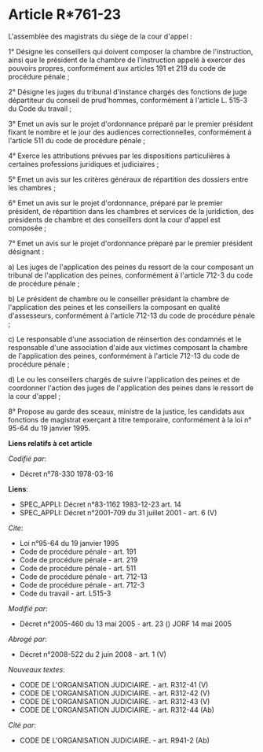 # Article R*761-23

L'assemblée des magistrats du siège de la cour d'appel :

1° Désigne les conseillers qui doivent composer la chambre de l'instruction, ainsi que le président de la chambre de
l'instruction appelé à exercer des pouvoirs propres, conformément aux articles 191 et 219 du code de procédure pénale ;

2° Désigne les juges du tribunal d'instance chargés des fonctions de juge départiteur du conseil de prud'hommes, conformément
à l'article L. 515-3 du Code du travail ;

3° Emet un avis sur le projet d'ordonnance préparé par le premier président fixant le nombre et le jour des audiences
correctionnelles, conformément à l'article 511 du code de procédure pénale ;

4° Exerce les attributions prévues par les dispositions particulières à certaines professions juridiques et judiciaires ;

5° Emet un avis sur les critères généraux de répartition des dossiers entre les chambres ;

6° Emet un avis sur le projet d'ordonnance, préparé par le premier président, de répartition dans les chambres et services de
la juridiction, des présidents de chambre et des conseillers dont la cour d'appel est composée ;

7° Emet un avis sur le projet d'ordonnance préparé par le premier président désignant :

a) Les juges de l'application des peines du ressort de la cour composant un tribunal de l'application des peines,
conformément à l'article 712-3 du code de procédure pénale ;

b) Le président de chambre ou le conseiller présidant la chambre de l'application des peines et les conseillers la composant
en qualité d'assesseurs, conformément à l'article 712-13 du code de procédure pénale ;

c) Le responsable d'une association de réinsertion des condamnés et le responsable d'une association d'aide aux victimes
composant la chambre de l'application des peines, conformément à l'article 712-13 du code de procédure pénale ;

d) Le ou les conseillers chargés de suivre l'application des peines et de coordonner l'action des juges de l'application des
peines dans le ressort de la cour d'appel ;

8° Propose au garde des sceaux, ministre de la justice, les candidats aux fonctions de magistrat exerçant à titre temporaire,
conformément à la loi n° 95-64 du 19 janvier 1995.

**Liens relatifs à cet article**

_Codifié par_:

  - Décret n°78-330 1978-03-16

**Liens**:

  - SPEC_APPLI: Décret n°83-1162 1983-12-23 art. 14
  - SPEC_APPLI: Décret n°2001-709 du 31 juillet 2001 - art. 6 (V)

_Cite_:

  - Loi n°95-64 du 19 janvier 1995
  - Code de procédure pénale - art. 191
  - Code de procédure pénale - art. 219
  - Code de procédure pénale - art. 511
  - Code de procédure pénale - art. 712-13
  - Code de procédure pénale - art. 712-3
  - Code du travail - art. L515-3

_Modifié par_:

  - Décret n°2005-460 du 13 mai 2005 - art. 23 () JORF 14 mai 2005

_Abrogé par_:

  - Décret n°2008-522 du 2 juin 2008 - art. 1 (V)

_Nouveaux textes_:

  - CODE DE L'ORGANISATION JUDICIAIRE. - art. R312-41 (V)
  - CODE DE L'ORGANISATION JUDICIAIRE. - art. R312-42 (V)
  - CODE DE L'ORGANISATION JUDICIAIRE. - art. R312-43 (V)
  - CODE DE L'ORGANISATION JUDICIAIRE. - art. R312-44 (Ab)

_Cité par_:

  - CODE DE L'ORGANISATION JUDICIAIRE. - art. R941-2 (Ab)
